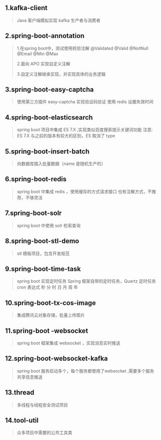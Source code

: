## 1.kafka-client
> Java 客户端模拟实现 kafka 生产者与消费者

## 2.spring-boot-annotation  
> 1.在spring boot中，测试使用校验注解 @Validated @Valid @NotNull @Email @Min @Max 
> 
> 2.面向 APO 实现自定义注解
>
> 3.自定义注解继承实现，并实现具体的业务逻辑  

## 3.spring-boot-easy-captcha
> 使用第三方插件 easy-captcha 实现验证码验证
> 使用 redis 设置失效时间
>

## 4.spring-boot-elasticsearch
> spring boot 项目中集成 ES 7.X ,实现类似百度搜索提示关键词功能
> 注意: ES 7.X 与之前的版本有较大的区别，ES 取消了 type 

## 5.spring-boot-insert-batch
> 向数据库插入批量数据（name 是随机生产的）

## 6.spring-boot-redis
> spring boot 中集成 redis ，使用缓存的方式请求接口
> 也有注解方式，不推荐，不够灵活

## 7.spring-boot-solr
> spring boot 中使用 solr 检索查询
>

## 8.spring-boot-stl-demo
> stl 模板项目，包含开发规范

## 9.spring-boot-time-task
>spring boot 实现定时任务 Spring 框架自带的定时任务，Quartz 定时任务
>cron 表达式  秒 分 时 日 月 周 年 

## 10.spring-boot-tx-cos-image
> 集成腾讯云对象存储，批量上传图片

## 11.spring-boot -websocket
> spring boot 框架集成 websocket ，实现消息实时推送

## 12.spring-boot-websocket-kafka
> spring boot 服务启动多个，每个服务都使用了websocket ,需要多个服务共享信息推送

## 13.thread
> 多线程与线程安全测试项目
>

## 14.tool-util
> 众多项目中需要的公共工具类















